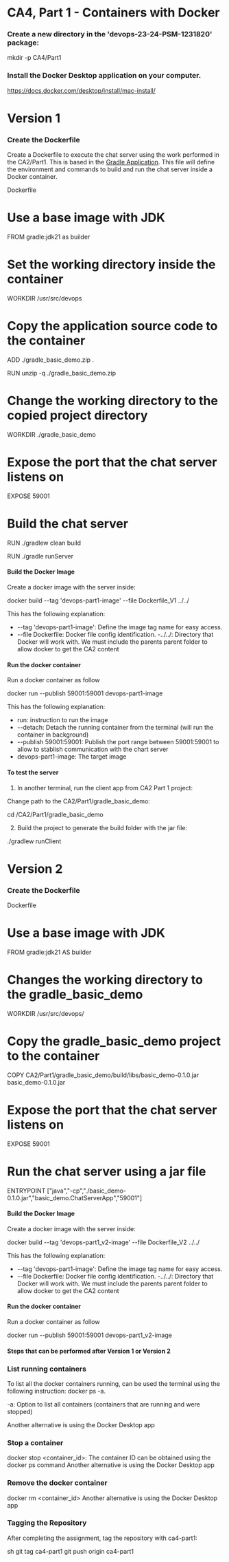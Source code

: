 # CA4, Part 1 - Containers with Docker

### Create a new directory in the 'devops-23-24-PSM-1231820' package:

mkdir -p CA4/Part1


### Install the Docker Desktop application on your computer.

https://docs.docker.com/desktop/install/mac-install/


# Version 1

### Create the Dockerfile

Create a Dockerfile to execute the chat server using the work performed in the CA2/Part1.
This is based in the [Gradle Application](https://bitbucket.org/pssmatos/gradle_basic_demo/).
This file will define the environment and commands to build and run the chat server inside a Docker container.


Dockerfile
# Use a base image with JDK
FROM gradle:jdk21 as builder

# Set the working directory inside the container
WORKDIR /usr/src/devops

# Copy the application source code to the container
ADD ./gradle_basic_demo.zip .

RUN unzip -q ./gradle_basic_demo.zip

# Change the working directory to the copied project directory
WORKDIR ./gradle_basic_demo

# Expose the port that the chat server listens on
EXPOSE 59001

# Build the chat server
RUN ./gradlew clean build

RUN ./gradle runServer


#### Build the Docker Image

Create a docker image with the server inside:

docker build --tag 'devops-part1-image' --file Dockerfile_V1 ../../

This has the following explanation:
- --tag 'devops-part1-image': Define the image tag name for easy access.
- --file Dockerfile: Docker file config identification.
  -../../: Directory that Docker will work with. We must include the parents parent folder to allow docker to get the CA2 content

#### Run the docker container
Run a docker container as follow

docker run --publish 59001:59001 devops-part1-image

This has the following explanation:
- run: instruction to run the image
- --detach: Detach the running container from the terminal (will run the container in background)
- --publish 59001:59001: Publish the port range between 59001:59001 to allow to stablish communication with the chart server
- devops-part1-image: The target image

#### To test the server

1. In another terminal, run the client app from CA2 Part 1 project:

Change path to the CA2/Part1/gradle_basic_demo:

cd <root>/CA2/Part1/gradle_basic_demo


2. Build the project to generate the build folder with the jar file:

./gradlew runClient


# Version 2

### Create the Dockerfile

Dockerfile
# Use a base image with JDK
FROM gradle:jdk21 AS builder

# Changes the working directory to the gradle_basic_demo
WORKDIR /usr/src/devops/

# Copy the gradle_basic_demo project to the container
COPY CA2/Part1/gradle_basic_demo/build/libs/basic_demo-0.1.0.jar basic_demo-0.1.0.jar

# Expose the port that the chat server listens on
EXPOSE 59001

# Run the chat server using a jar file
ENTRYPOINT ["java","-cp","./basic_demo-0.1.0.jar","basic_demo.ChatServerApp","59001"]


#### Build the Docker Image

Create a docker image with the server inside:

docker build --tag 'devops-part1_v2-image' --file Dockerfile_V2 ../../

This has the following explanation:
- --tag 'devops-part1-image': Define the image tag name for easy access.
- --file Dockerfile: Docker file config identification.
  -../../: Directory that Docker will work with. We must include the parents parent folder to allow docker to get the CA2 content

#### Run the docker container

Run a docker container as follow

docker run --publish 59001:59001 devops-part1_v2-image


#### Steps that can be performed after Version 1 or Version 2

### List running containers

To list all the docker containers running, can be used the terminal using the following instruction: docker ps -a.

-a: Option to list all containers (containers that are running and were stopped)

Another alternative is using the Docker Desktop app

### Stop a container

docker stop <container_id>: The container ID can be obtained using the docker ps command
Another alternative is using the Docker Desktop app

### Remove the docker container

docker rm <container_id>
Another alternative is using the Docker Desktop app

### Tagging the Repository

After completing the assignment, tag the repository with ca4-part1:

sh
git tag ca4-part1
git push origin ca4-part1
